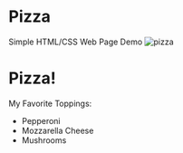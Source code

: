 # Pizza
Simple HTML/CSS Web Page Demo
![pizza](https://user-images.githubusercontent.com/43729979/84615721-fd7e8780-ae86-11ea-9a1a-d1d0f2c5460b.jpg)
 <div class="textContainer">
    <h1>Pizza!</h1>
    <p>My Favorite Toppings: </p>
    <ul>
      <li>Pepperoni</li>
      <li>Mozzarella Cheese</li>
      <li>Mushrooms</li>
    </ul>
  </div>

